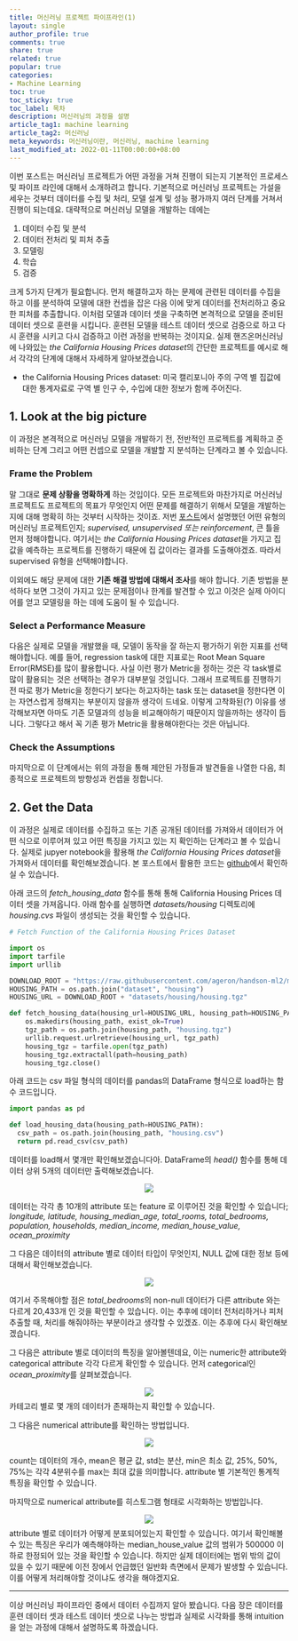 ```yaml
---
title: 머신러닝 프로젝트 파이프라인(1)
layout: single
author_profile: true
comments: true
share: true
related: true
popular: true
categories:
- Machine Learning
toc: true
toc_sticky: true
toc_label: 목차
description: 머신러닝의 과정을 설명
article_tag1: machine learning
article_tag2: 머신러닝
meta_keywords: 머신러닝이란, 머신러닝, machine learning
last_modified_at: 2022-01-11T00:00:00+08:00
---
```

이번 포스트는 머신러닝 프로젝트가 어떤 과정을 거쳐 진행이 되는지 기본적인 프로세스 및 파이프 라인에 대해서 소개하려고 합니다. 기본적으로 머신러닝 프로젝트는 가설을 세우는 것부터 데이터를 수집 및 처리, 모델 설계 및 성능 평가까지 여러 단계를 거쳐서 진행이 되는데요. 대략적으로 머신러닝 모델을 개발하는 데에는

1. 데이터 수집 및 분석
2. 데이터 전처리 및 피처 추출
3. 모델링
4. 학습
5. 검증

크게 5가지 단계가 필요합니다. 먼저 해결하고자 하는 문제에 관련된 데이터를 수집을 하고 이를 분석하여 모델에 대한 컨셉을 잡은 다음 이에 맞게 데이터를 전처리하고 중요한 피처를 추출합니다. 이처럼 모델과 데이터 셋을 구축하면 본격적으로 모델을 준비된 데이터 셋으로 훈련을 시킵니다. 훈련된 모델을 테스트 데이터 셋으로 검증으로 하고 다시 훈련을 시키고 다시 검증하고 이런 과정을 반복하는 것이지요. 실제 핸즈온머신러닝에 나와있는 *the California Housing Prices dataset*의 간단한 프로젝트를 예시로 해서 각각의 단계에 대해서 자세하게 알아보겠습니다.

* the California Housing Prices dataset: 미국 캘리포니아 주의 구역 별 집값에 대한 통계자료로 구역 별 인구 수, 수입에 대한 정보가 함께 주어진다.

## 1. Look at the big picture

이 과정은 본격적으로 머신러닝 모델을 개발하기 전, 전반적인 프로젝트를 계획하고 준비하는 단계 그리고 어떤 컨셉으로 모델을 개발할 지 분석하는 단계라고 볼 수 있습니다. 


### Frame the Problem 
말 그대로 **문제 상황을 명확하게** 하는 것입이다. 모든 프로젝트와 마찬가지로 머신러닝 프로젝트도 프로젝트의 목표가 무엇인지 어떤 문제를 해결하기 위해서 모델을 개발하는 지에 대해 명확히 하는 것부터 시작하는 것이죠. 저번 [포스트](https://ysoo14.github.io/machine%20learning/ml-introduction/)에서 설명했던 어떤 유형의 머신러닝 프로젝트인지; *supervised, unsupervised 또는 reinforcement*, 큰 틀을 먼저 정해야합니다. 여기서는 *the California Housing Prices dataset*을 가지고 집 값을 예측하는 프로젝트를 진행하기 때문에 집 값이라는 결과를 도출해야겠죠. 따라서 supervised 유형을 선택해야합니다.


이외에도 해당 문제에 대한 **기존 해결 방법에 대해서 조사**를 해야 합니다. 기존 방법을 분석하다 보면 그것이 가지고 있는 문제점이나 한계를 발견할 수 있고 이것은 실제 아이디어를 얻고 모델링을 하는 데에 도움이 될 수 있습니다.

### Select a Performance Measure
다음은 실제로 모델을 개발했을 때, 모델이 동작을 잘 하는지 평가하기 위한 지표를 선택해야합니다. 예를 들어, regression task에 대한 지표로는 Root Mean Square Error(RMSE)를 많이 활용합니다. 사실 이런 평가 Metric을 정하는 것은 각 task별로 많이 활용되는 것은 선택하는 경우가 대부분일 것입니다. 그래서 프로젝트를 진행하기 전 따로 평가 Metric을 정한다기 보다는 하고자하는 task 또는 dataset을 정한다면 이는 자연스럽게 정해지는 부분이지 않을까 생각이 드네요. 이렇게 고착화된(?) 이유를 생각해보자면 아마도 기존 모델과의 성능을 비교해야하기 때문이지 않을까하는 생각이 듭니다. 그렇다고 해서 꼭 기존 평가 Metric을 활용해야한다는 것은 아닙니다.

### Check the Assumptions
마지막으로 이 단계에서는 위의 과정을 통해 제안된 가정들과 발견들을 나열한 다음, 최종적으로 프로젝트의 방향성과 컨셉을 정합니다. 

## 2. Get the Data

이 과정은 실제로 데이터를 수집하고 또는 기존 공개된 데이터를 가져와서 데이터가 어떤 식으로 이루어져 있고 어떤 특징을 가지고 있는 지 확인하는 단계라고 볼 수 있습니다. 실제로 jupyer notebook을 활용해 *the California Housing Prices dataset*을 가져와서 데이터를 확인해보겠습니다. 본 포스트에서 활용한 코드는 [github](https://github.com/ysoo14/HandsOnMachineLearing)에서 확인하실 수 있습니다.

아래 코드의 *fetch_housing_data* 함수를 통해 통해 California Housing Prices 데이터 셋을 가져옵니다. 아래 함수를 실행하면 *datasets/housing* 디렉토리에 *housing.cvs* 파일이 생성되는 것을 확인할 수 있습니다.

```python
# Fetch Function of the California Housing Prices Dataset

import os
import tarfile
import urllib

DOWNLOAD_ROOT = "https://raw.githubusercontent.com/ageron/handson-ml2/master/"
HOUSING_PATH = os.path.join("dataset", "housing")
HOUSING_URL = DOWNLOAD_ROOT + "datasets/housing/housing.tgz"

def fetch_housing_data(housing_url=HOUSING_URL, housing_path=HOUSING_PATH): #housing_path로 폴더생성해서 데이터셋 다운
    os.makedirs(housing_path, exist_ok=True)
    tgz_path = os.path.join(housing_path, "housing.tgz")
    urllib.request.urlretrieve(housing_url, tgz_path)
    housing_tgz = tarfile.open(tgz_path)
    housing_tgz.extractall(path=housing_path)
    housing_tgz.close()
```

아래 코드는 csv 파일 형식의 데이터를 pandas의 DataFrame 형식으로 load하는 함수 코드입니다.

```python
import pandas as pd

def load_housing_data(housing_path=HOUSING_PATH):
  csv_path = os.path.join(housing_path, "housing.csv")
  return pd.read_csv(csv_path)
```

데이터를 load해서 몇개만 확인해보겠습니다아. DataFrame의 *head()* 함수를 통해 데이터 상위 5개의 데이터만 출력해보겠습니다.
 <p align="center" style="color:gray; font-size:0.5em">
  <img src="{{ site.url }}{{ site.baseurl }}/assets/images/ml/22.01.26/1.png" style="padding: 0;margin:0;">
</p>

데이터는 각각 총 10개의 attribute 또는 feature 로 이루어진 것을 확인할 수 있습니다; *longitude, latitude, housing_median_age, total_rooms, total_bedrooms, population, households, median_income, median_house_value, ocean_proximity*

그 다음은 데이터의 attribute 별로 데이터 타입이 무엇인지, NULL 값에 대한 정보 등에 대해서 확인해보겠습니다.

<p align="center" style="color:gray; font-size:0.5em">
  <img src="{{ site.url }}{{ site.baseurl }}/assets/images/ml/22.01.26/2.png" style="padding: 0;margin:0;">
</p>

여기서 주목해야할 점은 *total_bedrooms*의 non-null 데이터가 다른 attribute 와는 다르게 20,433개 인 것을 확인할 수 있습니다. 이는 추후에 데이터 전처리하거나 피처 추출할 때, 처리를 해줘야하는 부분이라고 생각할 수 있겠죠. 이는 추후에 다시 확인해보겠습니다.

그 다음은 attribute 별로 데이터의 특징을 알아볼텐데요, 이는 numeric한 attribute와 categorical attribute 각각 다르게 확인할 수 있습니다. 먼저 categorical인 *ocean_proximity*를 살펴보겠습니다.

<p align="center" style="color:gray; font-size:0.5em">
  <img src="{{ site.url }}{{ site.baseurl }}/assets/images/ml/22.01.26/3.png" style="padding: 0;margin:0;">
</p>
카테고리 별로 몇 개의 데이터가 존재하는지 확인할 수 있습니다.

그 다음은 numerical attribute를 확인하는 방법입니다.

<p align="center" style="color:gray; font-size:0.5em">
  <img src="{{ site.url }}{{ site.baseurl }}/assets/images/ml/22.01.26/4.png" style="padding: 0;margin:0;">
</p>

count는 데이터의 개수, mean은 평균 값, std는 분산, min은 최소 값, 25%, 50%, 75%는 각각 4분위수를 max는 최대 값을 의미합니다. attribute 별 기본적인 통계적 특징을 확인할 수 있습니다.

마지막으로 numerical attribute를 히스토그램 형태로 시각화하는 방법입니다.
<p align="center" style="color:gray; font-size:0.5em">
  <img src="{{ site.url }}{{ site.baseurl }}/assets/images/ml/22.01.26/5.png" style="padding: 0;margin:0;">
</p>
attribute 별로 데이터가 어떻게 분포되어있는지 확인할 수 있습니다. 여기서 확인해볼 수 있는 특징은 우리가 예측해야하는 median_house_value 값의 범위가 500000 이하로 한정되어 있는 것을 확인할 수 있습니다. 하지만 실제 데이터에는 범위 밖의 값이 있을 수 있기 때문에 이전 장에서 언급했던 일반화 측면에서 문제가 발생할 수 있습니다. 이를 어떻게 처리해야할 것이냐도 생각을 해야겠지요.

---

이상 머신러닝 파이프라인 중에서 데이터 수집까지 알아 봤습니다. 다음 장은 데이터를 훈련 데이터 셋과 테스트 데이터 셋으로 나누는 방법과 실제로 시각화를 통해 intuition을 얻는 과정에 대해서 설명하도록 하겠습니다.